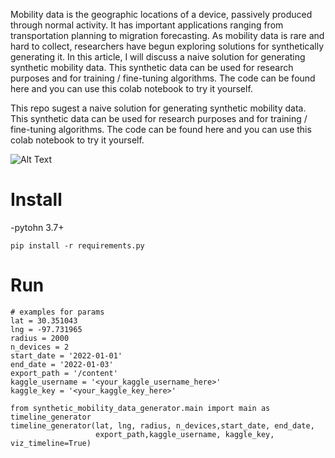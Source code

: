 Mobility data is the geographic locations of a device, passively produced through normal activity. It has important applications ranging from transportation planning to migration forecasting. As mobility data is rare and hard to collect, researchers have begun exploring solutions for synthetically generating it.
In this article, I will discuss a naive solution for generating synthetic mobility data. This synthetic data can be used for research purposes and for training / fine-tuning algorithms.
The code can be found here and you can use this colab notebook to try it yourself.

This repo sugest a naive solution for generating synthetic mobility data. This synthetic data can be used for research purposes and for training / fine-tuning algorithms.
The code can be found here and you can use this colab notebook to try it yourself.

![Alt Text](https://media.giphy.com/media/74I5JQiRwHMikGT8bO/giphy.gif) 

# Install
-pytohn 3.7+
```
pip install -r requirements.py
```


# Run
```
# examples for params
lat = 30.351043
lng = -97.731965
radius = 2000
n_devices = 2
start_date = '2022-01-01'
end_date = '2022-01-03'
export_path = '/content'
kaggle_username = '<your_kaggle_username_here>'
kaggle_key = '<your_kaggle_key_here>'

from synthetic_mobility_data_generator.main import main as timeline_generator
timeline_generator(lat, lng, radius, n_devices,start_date, end_date,
                   export_path,kaggle_username, kaggle_key, viz_timeline=True)
```

